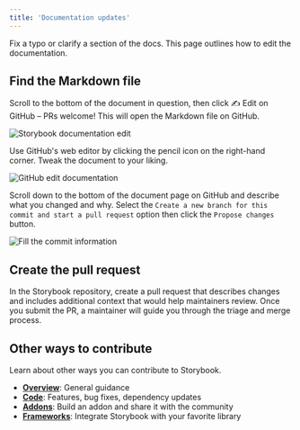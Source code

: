 ```yaml
---
title: 'Documentation updates'
---
```


Fix a typo or clarify a section of the docs. This page outlines how to edit the documentation.

## Find the Markdown file

Scroll to the bottom of the document in question, then click ✍️ Edit on GitHub – PRs welcome! This will open the Markdown file on GitHub.

![Storybook documentation edit](./storybook-edit-docs-optimized.png)

Use GitHub's web editor by clicking the pencil icon on the right-hand corner. Tweak the document to your liking.

![GitHub edit documentation](./github-docs-edit-optimized.png)

Scroll down to the bottom of the document page on GitHub and describe what you changed and why. Select the `Create a new branch for this commit and start a pull request` option then click the `Propose changes` button.

![Fill the commit information](./storybook-docs-submit-changes-optimized.png)

## Create the pull request

In the Storybook repository, create a pull request that describes changes and includes additional context that would help maintainers review. Once you submit the PR, a maintainer will guide you through the triage and merge process.

## Other ways to contribute

Learn about other ways you can contribute to Storybook.

- [**Overview**](./how-to-contribute.md): General guidance
- [**Code**](./code.md): Features, bug fixes, dependency updates
- [**Addons**](./../addons/introduction.md): Build an addon and share it with the community
- [**Frameworks**](./framework.md): Integrate Storybook with your favorite library
